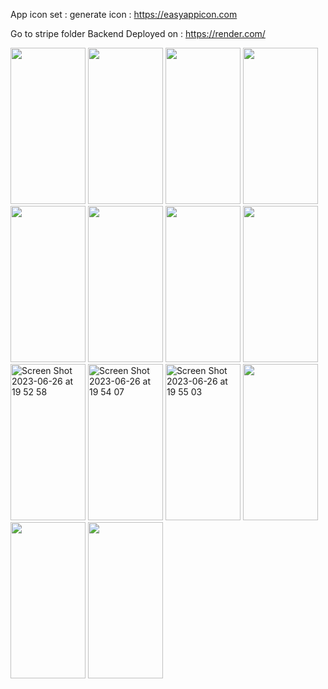 App icon set : 
generate icon :  https://easyappicon.com

Go to stripe folder
Backend Deployed on : https://render.com/


<img src="https://github.com/asadpstu/myapp/assets/10845009/0de5d680-bbc8-411f-88cd-44877fffeb18" height="250px" width="120" />


<img src="https://github.com/asadpstu/myapp/assets/10845009/6fd73569-0d9b-4a81-92b7-0b54faa2c313" height="250px" width="120" />


<img src="https://github.com/asadpstu/myapp/assets/10845009/dd06b19e-1ba3-42d5-8499-5e331db1ff7e"  height="250px" width="120" />


<img src="https://github.com/asadpstu/myapp/assets/10845009/6f4ea7b2-966f-4ad8-85e6-fd0506d514b7" height="250px" width="120" />


<img src="https://github.com/asadpstu/myapp/assets/10845009/84511e1d-3468-4489-b441-c8a590879290" height="250px" width="120" />


<img src="https://github.com/asadpstu/myapp/assets/10845009/8d9efb1b-3a78-4709-a42a-62a8e4df738d" height="250px" width="120" />


<img src="https://github.com/asadpstu/myapp/assets/10845009/ced30b2f-537b-480c-8a5f-51512698f398" height="250px" width="120" />


<img src="https://github.com/asadpstu/myapp/assets/10845009/dea6a7c1-fad0-4bed-b1bf-b7d03ea2fe63" height="250px" width="120" />

<img height="250px" width="120" alt="Screen Shot 2023-06-26 at 19 52 58" src="https://github.com/asadpstu/React-native-Movie-Cart-Stripe/assets/10845009/3c9e5ffc-192c-451b-9721-f432d8806348">

<img height="250px" width="120"  alt="Screen Shot 2023-06-26 at 19 54 07" src="https://github.com/asadpstu/React-native-Movie-Cart-Stripe/assets/10845009/8581ef1d-12c0-4ccc-b0a2-701af130bd4c">

<img height="250px" width="120"  alt="Screen Shot 2023-06-26 at 19 55 03" src="https://github.com/asadpstu/React-native-Movie-Cart-Stripe/assets/10845009/4f0fa96b-3d4b-4f3a-9390-932b5898b54a">


<img src="https://github.com/asadpstu/myapp/assets/10845009/a138ed48-6b35-44b8-a12f-813b62586262" height="250px" width="120" />


<img src="https://github.com/asadpstu/myapp/assets/10845009/055004d5-0cf1-45e8-87ec-4d2c40d3c30c" height="250px" width="120" />


<img src="https://github.com/asadpstu/myapp/assets/10845009/e6064145-cb0b-48e9-b0fe-d64d1a9f6c9b" height="250px" width="120" />












